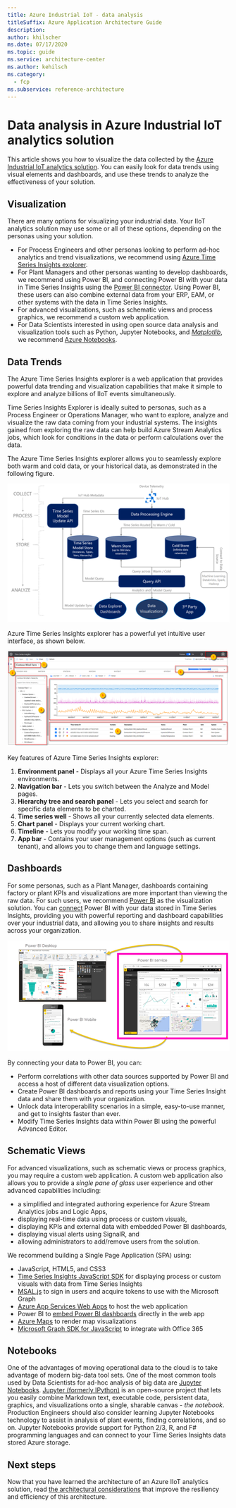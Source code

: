 ```yaml
---
title: Azure Industrial IoT - data analysis
titleSuffix: Azure Application Architecture Guide
description: 
author: khilscher
ms.date: 07/17/2020
ms.topic: guide
ms.service: architecture-center
ms.author: kehilsch
ms.category:
  - fcp
ms.subservice: reference-architecture
---
```


# Data analysis in Azure Industrial IoT analytics solution

This article shows you how to visualize the data collected by the [Azure Industrial IoT analytics solution](./iiot-architecture.md). You can easily look for data trends using visual elements and dashboards, and use these trends to analyze the effectiveness of your solution.

## Visualization

There are many options for visualizing your industrial data. Your IIoT analytics solution may use some or all of these options, depending on the personas using your solution.

- For Process Engineers and other personas looking to perform ad-hoc analytics and trend visualizations, we recommend using [Azure Time Series Insights explorer](https://docs.microsoft.com/azure/time-series-insights/concepts-ux-panels).
- For Plant Managers and other personas wanting to develop dashboards, we recommend using Power BI, and connecting Power BI with your data in Time Series Insights using the [Power BI connector](https://docs.microsoft.com/azure/time-series-insights/concepts-power-bi). Using Power BI, these users can also combine external data from your ERP, EAM, or other systems with the data in Time Series Insights.
- For advanced visualizations, such as schematic views and process graphics, we recommend a custom web application.
- For Data Scientists interested in using open source data analysis and visualization tools such as Python, Jupyter Notebooks, and [*Matplotlib*](https://matplotlib.org/), we recommend [Azure Notebooks](https://notebooks.azure.com/).

## Data Trends

The Azure Time Series Insights explorer is a web application that provides powerful data trending and visualization capabilities that make it simple to explore and analyze billions of IIoT events simultaneously.

Time Series Insights Explorer is ideally suited to personas, such as a Process Engineer or Operations Manager, who want to explore, analyze and visualize the raw data coming from your industrial systems. The insights gained from exploring the raw data can help build Azure Stream Analytics jobs, which look for conditions in the data or perform calculations over the data.  

The Azure Time Series Insights explorer allows you to seamlessly explore both warm and cold data, or your historical data, as demonstrated in the following figure.

[![IIoT Warm and Cold Data](./images/warm-cold-data.png)](./images/warm-cold-data.png#lightbox)

Azure Time Series Insights explorer has a powerful yet intuitive user interface, as shown below.

[![Time Series Insights explorer](./images/preview-explorer-overview.png)](./images/preview-explorer-overview.png#lightbox)

Key features of Azure Time Series Insights explorer:

1. **Environment panel** - Displays all your Azure Time Series Insights environments.
1. **Navigation bar** - Lets you switch between the Analyze and Model pages.
1. **Hierarchy tree and search panel** - Lets you select and search for specific data elements to be charted.
1. **Time series well** - Shows all your currently selected data elements.
1. **Chart panel** - Displays your current working chart.
1. **Timeline** - Lets you modify your working time span.
1. **App bar** - Contains your user management options (such as current tenant), and allows you to change them and language settings.

## Dashboards

For some personas, such as a Plant Manager, dashboards containing factory or plant KPIs and visualizations are more important than viewing the raw data. For such users, we recommend [Power BI](https://powerbi.microsoft.com/) as the visualization solution. You can [connect](https://docs.microsoft.com/azure/time-series-insights/concepts-power-bi) Power BI with your data stored in Time Series Insights, providing you with powerful reporting and dashboard capabilities over your industrial data, and allowing you to share insights and results across your organization.

[![Power BI components](./images/power-bi-components.png)](./images/power-bi-components.png#lightbox)

By connecting your data to Power BI, you can:

- Perform correlations with other data sources supported by Power BI and access a host of different data visualization options.
- Create Power BI dashboards and reports using your Time Series Insight data and share them with your organization.
- Unlock data interoperability scenarios in a simple, easy-to-use manner, and get to insights faster than ever.
- Modify Time Series Insights data within Power BI using the powerful Advanced Editor.

## Schematic Views

For advanced visualizations, such as schematic views or process graphics, you may require a custom web application. A custom web application also allows you to provide a *single pane of glass* user experience and other advanced capabilities including:

- a simplified and integrated authoring experience for Azure Stream Analytics jobs and Logic Apps,
- displaying real-time data using process or custom visuals,
- displaying KPIs and external data with embedded Power BI dashboards,
- displaying visual alerts using SignalR, and
- allowing administrators to add/remove users from the solution.

We recommend building a Single Page Application (SPA) using:

- JavaScript, HTML5, and CSS3
- [Time Series Insights JavaScript SDK](https://tsiclientsample.azurewebsites.net/) for displaying process or custom visuals with data from Time Series Insights
- [MSAL.js](https://docs.microsoft.com/graph/toolkit/providers/msal) to sign in users and acquire tokens to use with the Microsoft Graph
- [Azure App Services Web Apps](https://azure.microsoft.com/services/app-service/web/) to host the web application
- Power BI to [embed Power BI dashboards](https://docs.microsoft.com/power-bi/collaborate-share/service-embed-secure) directly in the web app
- [Azure Maps](https://docs.microsoft.com/azure/azure-maps/) to render map visualizations
- [Microsoft Graph SDK for JavaScript](https://developer.microsoft.com/graph/blogs/microsoft-graph-sdk-for-javascript-2-0-0/) to integrate with Office 365

## Notebooks

One of the advantages of moving operational data to the cloud is to take advantage of modern big-data tool sets.  One of the most common tools used by Data Scientists for ad-hoc analysis of big data are [Jupyter Notebooks](https://notebooks.azure.com/). [Jupyter (formerly IPython)](https://docs.microsoft.com/azure/notebooks/azure-notebooks-overview) is an open-source project that lets you easily combine Markdown text, executable code, persistent data, graphics, and visualizations onto a single, sharable canvas - *the notebook*. Production Engineers should also consider learning Jupyter Notebooks technology to assist in analysis of plant events, finding correlations, and so on.  Jupyter Notebooks provide support for Python 2/3, R, and F# programming languages and can connect to your Time Series Insights data stored Azure storage.

## Next steps

Now that you have learned the architecture of an Azure IIoT analytics solution, read [the architectural considerations](./iiot-considerations.md) that improve the resiliency and efficiency of this architecture. 
